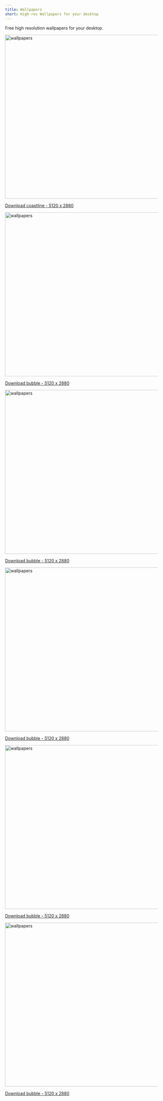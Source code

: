 ```yaml
---
title: Wallpapers
short: High-res Wallpapers for your desktop
---
```


Free high resolution wallpapers for your desktop.

<img src="/images/wallpapers/coastline - small.png" loading="lazy" alt="wallpapers" width="960" height="540">

<a href="https://www.jeffvansteijn.nl/images/wallpapers/coastline.png" class="tertiary-button" download>Download coastline - 5120 x 2880</a>

<img src="/images/wallpapers/bubble - small.png" loading="lazy" alt="wallpapers" width="960" height="540">

<a href="https://www.jeffvansteijn.nl/images/wallpapers/bubble.png" class="tertiary-button" download>Download bubble - 5120 x 2880</a>

<img src="/images/wallpapers/bubble - small.png" loading="lazy" alt="wallpapers" width="960" height="540">

<a href="https://www.jeffvansteijn.nl/images/wallpapers/bubble.png" class="tertiary-button" download>Download bubble - 5120 x 2880</a>

<img src="/images/wallpapers/bubble - small.png" loading="lazy" alt="wallpapers" width="960" height="540">

<a href="https://www.jeffvansteijn.nl/images/wallpapers/bubble.png" class="tertiary-button" download>Download bubble - 5120 x 2880</a>

<img src="/images/wallpapers/bubble - small.png" loading="lazy" alt="wallpapers" width="960" height="540">

<a href="https://www.jeffvansteijn.nl/images/wallpapers/bubble.png" class="tertiary-button" download>Download bubble - 5120 x 2880</a>

<img src="/images/wallpapers/bubble - small.png" loading="lazy" alt="wallpapers" width="960" height="540">

<a href="https://www.jeffvansteijn.nl/images/wallpapers/bubble.png" class="tertiary-button" download>Download bubble - 5120 x 2880</a>
